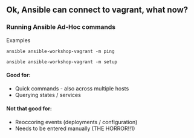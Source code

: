 ## Ok, Ansible can connect to vagrant, what now?

### Running Ansible Ad-Hoc commands

Examples

```
ansible ansible-workshop-vagrant -m ping
```

```
ansible ansible-workshop-vagrant -m setup
```

#### Good for:

- Quick commands - also across multiple hosts
- Querying states / services

#### Not that good for:

- Reoccoring events (deployments / configuration)
- Needs to be entered manually (THE HORROR!!1)
